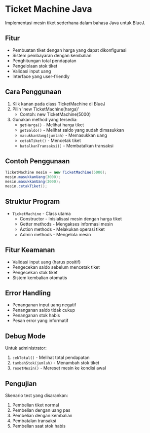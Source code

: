 # Ticket Machine Java
Implementasi mesin tiket sederhana dalam bahasa Java untuk BlueJ.

## Fitur
- Pembuatan tiket dengan harga yang dapat dikonfigurasi
- Sistem pembayaran dengan kembalian
- Penghitungan total pendapatan
- Pengelolaan stok tiket
- Validasi input uang
- Interface yang user-friendly


## Cara Penggunaan
1. Klik kanan pada class TicketMachine di BlueJ
2. Pilih 'new TicketMachine(harga)'
   - Contoh: new TicketMachine(5000)
3. Gunakan method yang tersedia:
   - `getHarga()` - Melihat harga tiket
   - `getSaldo()` - Melihat saldo yang sudah dimasukkan
   - `masukkanUang(jumlah)` - Memasukkan uang
   - `cetakTiket()` - Mencetak tiket
   - `batalkanTransaksi()` - Membatalkan transaksi

## Contoh Penggunaan
```java
TicketMachine mesin = new TicketMachine(5000);
mesin.masukkanUang(3000);
mesin.masukkanUang(3000);
mesin.cetakTiket();
```

## Struktur Program
- `TicketMachine` - Class utama
  - Constructor - Inisialisasi mesin dengan harga tiket
  - Getter methods - Mengakses informasi mesin
  - Action methods - Melakukan operasi tiket
  - Admin methods - Mengelola mesin

## Fitur Keamanan
- Validasi input uang (harus positif)
- Pengecekan saldo sebelum mencetak tiket
- Pengecekan stok tiket
- Sistem kembalian otomatis

## Error Handling
- Penanganan input uang negatif
- Penanganan saldo tidak cukup
- Penanganan stok habis
- Pesan error yang informatif

## Debug Mode
Untuk administrator:
1. `cekTotal()` - Melihat total pendapatan
2. `tambahStok(jumlah)` - Menambah stok tiket
3. `resetMesin()` - Mereset mesin ke kondisi awal

## Pengujian
Skenario test yang disarankan:
1. Pembelian tiket normal
2. Pembelian dengan uang pas
3. Pembelian dengan kembalian
4. Pembatalan transaksi
5. Pembelian saat stok habis

